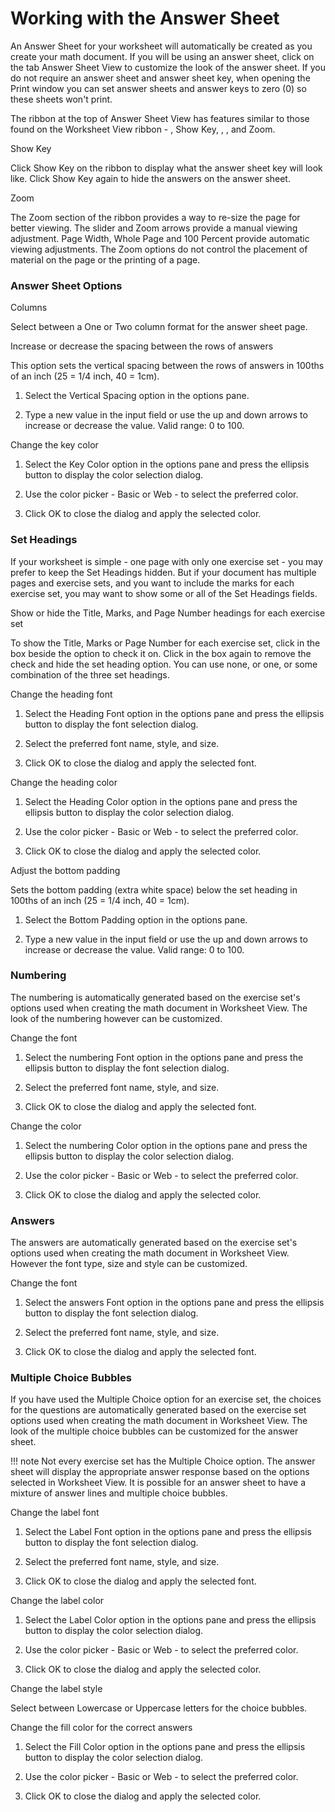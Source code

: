 # Working with the Answer Sheet

An Answer Sheet for your worksheet will automatically be created as you create your math document. If you will be using an answer sheet, click on the tab Answer Sheet View to customize the look of the answer sheet. If you do not require an answer sheet and answer sheet key, when opening the Print window you can set answer sheets and answer keys to zero (0) so these sheets won't print.

The ribbon at the top of Answer Sheet View has features similar to those found on the Worksheet View ribbon - , Show Key, , , and Zoom.

Show Key

Click Show Key on the ribbon to display what the answer sheet key will look like. Click Show Key again to hide the answers on the answer sheet.

Zoom

The Zoom section of the ribbon provides a way to re-size the page for better viewing. The slider and Zoom arrows provide a manual viewing adjustment. Page Width, Whole Page and 100 Percent provide automatic viewing adjustments. The Zoom options do not control the placement of material on the page or the printing of a page.
### Answer Sheet Options
Columns

Select between a One or Two column format for the answer sheet page.

Increase or decrease the spacing between the rows of answers

This option sets the vertical spacing between the rows of answers in 100ths of an inch (25 = 1/4 inch, 40 = 1cm).

1. Select the Vertical Spacing option in the options pane.

2. Type a new value in the input field or use the up and down arrows to increase or decrease the value. Valid range: 0 to 100.

Change the key color

1. Select the Key Color option in the options pane and press the ellipsis button to display the color selection dialog.

2. Use the color picker - Basic or Web - to select the preferred color.

3. Click OK to close the dialog and apply the selected color.
### Set Headings
If your worksheet is simple - one page with only one exercise set - you may prefer to keep the Set Headings hidden. But if your document has multiple pages and exercise sets, and you want to include the marks for each exercise set, you may want to show some or all of the Set Headings fields.

Show or hide the Title, Marks, and Page Number headings for each exercise set

To show the Title, Marks or Page Number for each exercise set, click in the box beside the option to check it on. Click in the box again to remove the check and hide the set heading option. You can use none, or one, or some combination of the three set headings.

Change the heading font

1. Select the Heading Font option in the options pane and press the ellipsis button to display the font selection dialog.

2. Select the preferred font name, style, and size.

3. Click OK to close the dialog and apply the selected font.

Change the heading color

1. Select the Heading Color option in the options pane and press the ellipsis button to display the color selection dialog.

2. Use the color picker - Basic or Web - to select the preferred color.

3. Click OK to close the dialog and apply the selected color.

Adjust the bottom padding

Sets the bottom padding (extra white space) below the set heading in 100ths of an inch (25 = 1/4 inch, 40 = 1cm).

1. Select the Bottom Padding option in the options pane.

2. Type a new value in the input field or use the up and down arrows to increase or decrease the value. Valid range: 0 to 100.
### Numbering
The numbering is automatically generated based on the exercise set's options used when creating the math document in Worksheet View. The look of the numbering however can be customized.

Change the font

1. Select the numbering Font option in the options pane and press the ellipsis button to display the font selection dialog.

2. Select the preferred font name, style, and size.

3. Click OK to close the dialog and apply the selected font.

Change the color

1. Select the numbering Color option in the options pane and press the ellipsis button to display the color selection dialog.

2. Use the color picker - Basic or Web - to select the preferred color.

3. Click OK to close the dialog and apply the selected color.
### Answers
The answers are automatically generated based on the exercise set's options used when creating the math document in Worksheet View. However the font type, size and style can be customized.

Change the font

1. Select the answers Font option in the options pane and press the ellipsis button to display the font selection dialog.

2. Select the preferred font name, style, and size.

3. Click OK to close the dialog and apply the selected font.
### Multiple Choice Bubbles
If you have used the Multiple Choice option for an exercise set, the choices for the questions are automatically generated based on the exercise set options used when creating the math document in Worksheet View. The look of the multiple choice bubbles can be customized for the answer sheet.

!!! note
    Not every exercise set has the Multiple Choice option. The answer sheet will display the appropriate answer response based on the options selected in Worksheet View. It is possible for an answer sheet to have a mixture of answer lines and multiple choice bubbles.

Change the label font

1. Select the Label Font option in the options pane and press the ellipsis button to display the font selection dialog.

2. Select the preferred font name, style, and size.

3. Click OK to close the dialog and apply the selected font.

Change the label color

1. Select the Label Color option in the options pane and press the ellipsis button to display the color selection dialog.

2. Use the color picker - Basic or Web - to select the preferred color.

3. Click OK to close the dialog and apply the selected color.

Change the label style

Select between Lowercase or Uppercase letters for the choice bubbles.

Change the fill color for the correct answers

1. Select the Fill Color option in the options pane and press the ellipsis button to display the color selection dialog.

2. Use the color picker - Basic or Web - to select the preferred color.

3. Click OK to close the dialog and apply the selected color.
